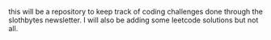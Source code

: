 this will be a repository to keep track of coding challenges done through the slothbytes newsletter.
I will also be adding some leetcode solutions but not all.
